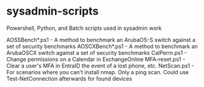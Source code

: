 # sysadmin-scripts
Powershell, Python, and Batch scripts used in sysadmin work

AOSSBench*.ps1 - A method to benchmark an ArubaOS-S switch against a set of security benchmarks
AOSCXBench*.ps1 - A method to benchmark an ArubaOSCX switch against a set of security benchmarks
CalPerm.ps1 - Change permissions on a Calendar in ExchangeOnline
MFA-reset.ps1 - Clear a user's MFA in EntraID the event of a lost phone, etc.
NetScan.ps1 - For scenarios where you can't install nmap.  Only a ping scan.  Could use Test-NetConnection afterwards for found devices



